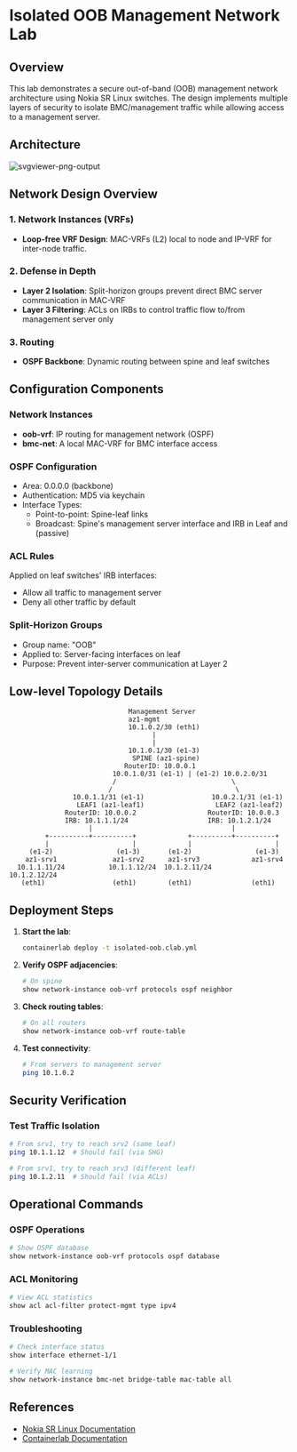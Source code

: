 # Isolated OOB Management Network Lab

## Overview

This lab demonstrates a secure out-of-band (OOB) management network architecture using Nokia SR Linux switches. The design implements multiple layers of security to isolate BMC/management traffic while allowing access to a management server.

## Architecture

![svgviewer-png-output](https://github.com/user-attachments/assets/52a18156-70f6-4481-9daa-d360382aa460)

## Network Design Overview

### 1. Network Instances (VRFs)
- **Loop-free VRF Design**: MAC-VRFs (L2) local to node and IP-VRF for inter-node traffic. 

### 2. Defense in Depth
- **Layer 2 Isolation**: Split-horizon groups prevent direct BMC server communication in MAC-VRF
- **Layer 3 Filtering**: ACLs on IRBs to control traffic flow to/from management server only 

### 3. Routing
- **OSPF Backbone**: Dynamic routing between spine and leaf switches

## Configuration Components

### Network Instances
- **oob-vrf**: IP routing for management network (OSPF)
- **bmc-net**: A local MAC-VRF for BMC interface access 

### OSPF Configuration
- Area: 0.0.0.0 (backbone)
- Authentication: MD5 via keychain
- Interface Types:
  - Point-to-point: Spine-leaf links
  - Broadcast: Spine's management server interface and IRB in Leaf and  (passive)

### ACL Rules
Applied on leaf switches' IRB interfaces:
- Allow all traffic to management server
- Deny all other traffic by default

### Split-Horizon Groups
- Group name: "OOB"
- Applied to: Server-facing interfaces on leaf
- Purpose: Prevent inter-server communication at Layer 2

## Low-level Topology Details
```
                              Management Server
                              az1-mgmt
                              10.1.0.2/30 (eth1)
                                    |
                                    |
                              10.1.0.1/30 (e1-3)
                               SPINE (az1-spine)
                             RouterID: 10.0.0.1
                          10.0.1.0/31 (e1-1) | (e1-2) 10.0.2.0/31
                          /                             \
                         /                               \
                10.0.1.1/31 (e1-1)                 10.0.2.1/31 (e1-1)
                 LEAF1 (az1-leaf1)                  LEAF2 (az1-leaf2)
              RouterID: 10.0.0.2                  RouterID: 10.0.0.3
              IRB: 10.1.1.1/24                    IRB: 10.1.2.1/24
                    |                                   |
         +----------+----------+             +----------+----------+
         |                     |             |                     |
     (e1-2)                (e1-3)       (e1-2)                (e1-3)
    az1-srv1              az1-srv2      az1-srv3             az1-srv4
  10.1.1.11/24           10.1.1.12/24  10.1.2.11/24        10.1.2.12/24
   (eth1)                 (eth1)        (eth1)               (eth1)
```


## Deployment Steps

1. **Start the lab**:
   ```bash
   containerlab deploy -t isolated-oob.clab.yml
   ```

2. **Verify OSPF adjacencies**:
   ```bash
   # On spine
   show network-instance oob-vrf protocols ospf neighbor
   ```

3. **Check routing tables**:
   ```bash
   # On all routers
   show network-instance oob-vrf route-table
   ```

4. **Test connectivity**:
   ```bash
   # From servers to management server
   ping 10.1.0.2
   
   ```

## Security Verification

### Test Traffic Isolation
```bash
# From srv1, try to reach srv2 (same leaf)
ping 10.1.1.12  # Should fail (via SHG)

# From srv1, try to reach srv3 (different leaf)
ping 10.1.2.11  # Should fail (via ACLs)
```

## Operational Commands

### OSPF Operations
```bash
# Show OSPF database
show network-instance oob-vrf protocols ospf database
```

### ACL Monitoring
```bash
# View ACL statistics
show acl acl-filter protect-mgmt type ipv4

```

### Troubleshooting
```bash
# Check interface status
show interface ethernet-1/1

# Verify MAC learning
show network-instance bmc-net bridge-table mac-table all

```

## References

- [Nokia SR Linux Documentation](https://documentation.nokia.com/srlinux/)
- [Containerlab Documentation](https://containerlab.dev/)
